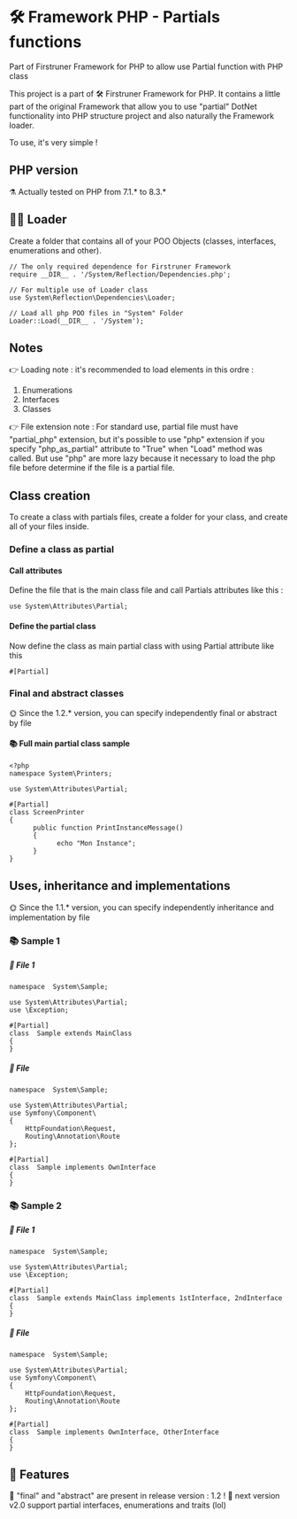# 🛠️ Framework PHP - Partials functions
Part of Firstruner Framework for PHP to allow use Partial function with PHP class

This project is a part of 🛠️ Firstruner Framework for PHP.
It contains a little part of the original Framework that allow you to use "partial" DotNet functionality into PHP structure project and also naturally the Framework loader.

To use, it's very simple !

## PHP version
⚗️ Actually tested on PHP from 7.1.* to 8.3.*

## 🧙‍♂️ Loader
Create a folder that contains all of your POO Objects (classes, interfaces, enumerations and other).

    // The only required dependence for Firstruner Framework
    require __DIR__ . '/System/Reflection/Dependencies.php';
    
    // For multiple use of Loader class
    use System\Reflection\Dependencies\Loader;
    
    // Load all php POO files in "System" Folder
    Loader::Load(__DIR__ . '/System');

## Notes
👉 Loading note : it's recommended to load elements in this ordre :
 1. Enumerations
 2. Interfaces
 3. Classes

👉 File extension note : For standard use, partial file must have "partial_php" extension, but it's possible to use "php" extension if you specify "php_as_partial" attribute to "True" when "Load" method was called.
But use "php" are more lazy because it necessary to load the php file before determine if the file is a partial file.

## Class creation
To create a class with partials files, create a folder for your class, and create all of your files inside.

### Define a class as partial
#### Call attributes
Define the file that is the main class file and call Partials attributes like this :

    use System\Attributes\Partial;

#### Define the partial class
Now define the class as main partial class with using Partial attribute like this

    #[Partial]

### Final and abstract classes
🌞 Since the 1.2.* version, you can specify independently final or abstract by file

#### 📚 Full main partial class sample

    <?php
    namespace System\Printers;
    
    use System\Attributes\Partial;
    
    #[Partial]
    class ScreenPrinter
    {
          public function PrintInstanceMessage()
          {
                echo "Mon Instance";
          }
    }

## Uses, inheritance and implementations
🌞 Since the 1.1.* version, you can specify independently inheritance and implementation by file

### 📚 Sample 1
##### 📗 File 1

    namespace  System\Sample;
    
    use System\Attributes\Partial;
    use \Exception;
    
    #[Partial]
    class  Sample extends MainClass
    {
    }

##### 📘 File 

    namespace  System\Sample;
    
    use System\Attributes\Partial;
    use Symfony\Component\
    {
    	HttpFoundation\Request,
    	Routing\Annotation\Route
    };
    
    #[Partial]
    class  Sample implements OwnInterface
    {
    }

### 📚 Sample 2
##### 📗 File 1

    namespace  System\Sample;
    
    use System\Attributes\Partial;
    use \Exception;
    
    #[Partial]
    class  Sample extends MainClass implements 1stInterface, 2ndInterface
    {
    }

##### 📘 File 

    namespace  System\Sample;
    
    use System\Attributes\Partial;
    use Symfony\Component\
    {
    	HttpFoundation\Request,
    	Routing\Annotation\Route
    };
    
    #[Partial]
    class  Sample implements OwnInterface, OtherInterface
    {
    }

## 🎇 Features
💫 "final" and "abstract" are present in release version : 1.2 !
💫 next version v2.0 support partial interfaces, enumerations and traits (lol)
